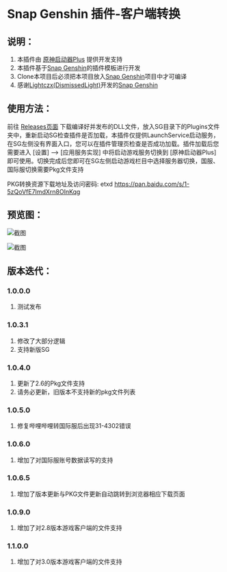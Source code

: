 # Snap Genshin 插件-客户端转换

## 说明：

1. 本插件由 [原神启动器Plus](https://github.com/DawnFz/Genshin.Launcher.Plus) 提供开发支持
1. 本插件基于[Snap Genshin](https://github.com/DGP-Studio/Snap.Genshin)的插件模板进行开发
2. Clone本项目后必须把本项目放入[Snap Genshin](https://github.com/DGP-Studio/Snap.Genshin)项目中才可编译
3. 感谢[Lightczx(DismissedLight)](https://github.com/Lightczx)开发的[Snap Genshin](https://github.com/DGP-Studio/Snap.Genshin)

## 使用方法：

前往 [Releases页面](https://github.com/DawnFz/Genshin.Launcher.Plus.SE.Plugin/releases) 下载编译好并发布的DLL文件，放入SG目录下的Plugins文件夹中，重新启动SG检查插件是否加载，本插件仅提供LaunchService启动服务，在SG左侧没有界面入口，您可以在插件管理页检查是否成功加载。插件加载后您需要进入 [设置] --> [应用服务实现] 中将启动游戏服务切换到 [原神启动器Plus] 即可使用。切换完成后您即可在SG左侧启动游戏栏目中选择服务器切换，国服、国际服切换需要Pkg文件支持

PKG转换资源下载地址及访问密码: etxd
https://pan.baidu.com/s/1-5zQoVfE7ImdXrn8OInKqg

## 预览图：

![截图](https://s2.loli.net/2022/03/25/YpTbyWoq1i79hvE.jpg)

![截图](https://s2.loli.net/2022/03/25/o5q8J2ZzC3hBSL4.jpg)



## 版本迭代：

### 1.0.0.0
1. 测试发布

### 1.0.3.1

1. 修改了大部分逻辑
2. 支持新版SG

### 1.0.4.0

1.  更新了2.6的Pkg文件支持
2. 请务必更新，旧版本不支持新的pkg文件列表

### 1.0.5.0
1. 修复哔哩哔哩转国际服后出现31-4302错误

### 1.0.6.0

1. 增加了对国际服账号数据读写的支持

### 1.0.6.5

1. 增加了版本更新与PKG文件更新自动跳转到浏览器相应下载页面

### 1.0.9.0

1. 增加了对2.8版本游戏客户端的文件支持

### 1.1.0.0

1. 增加了对3.0版本游戏客户端的文件支持
